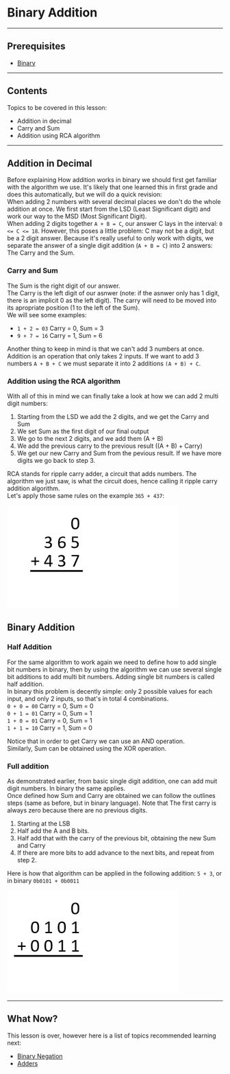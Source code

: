# Binary Addition

---

## Prerequisites

- [Binary](binary#binary)

---

## Contents

Topics to be covered in this lesson:

- Addition in decimal
- Carry and Sum
- Addition using RCA algorithm

---

## Addition in Decimal

Before explaining How addition works in binary we should first get familiar with the algorithm we use.
It's likely that one learned this in first grade and does this automatically, but we will do a quick revision:  
When adding 2 numbers with several decimal places we don't do the whole addition at once. 
We first start from the LSD (Least Significant digit) and work our way to the MSD (Most Significant Digit).  
When adding 2 digits together `A + B = C`, our answer C lays in the interval: `0 <= C <= 18`. However, this poses a little problem: C may not be a digit, but be a 2 digit answer.
Because it's really useful to only work with digits, we separate the answer of a single digit addition (`A + B = C`) into 2 answers: The Carry and the Sum.  

### Carry and Sum

The Sum is the right digit of our answer.  
The Carry is the left digit of our asnwer (note: if the asnwer only has 1 digit, there is an implicit 0 as the left digit). The carry will need to be moved into its apropriate position (1 to the left of the Sum).  
We will see some examples:  
- ``1 + 2 = 03`` Carry = 0, Sum = 3  
- ``9 + 7 = 16`` Carry = 1, Sum = 6

Another thing to keep in mind is that we can't add 3 numbers at once. Addition is an operation that only takes 2 inputs.
If we want to add 3 numbers ``A + B + C`` we must separate it into 2 additions ``(A + B) + C``.

### Addition using the RCA algorithm

With all of this in mind we can finally take a look at how we can add 2 multi digit numbers:  
1. Starting from the LSD we add the 2 digits, and we get the Carry and Sum
2. We set Sum as the first digit of our final output
3. We go to the next 2 digits, and we add them (A + B)
4. We add the previous carry to the previous result ((A + B) + Carry)
5. We get our new Carry and Sum from the pevious result. If we have more digits we go back to step 3.

RCA stands for ripple carry adder, a circuit that adds numbers. The algorithm we just saw, is what the circuit does, hence calling it ripple carry addition algorithm.   
Let's apply those same rules on the example ``365 + 437``:

![Decimal Addition Step by Step](..\gifs\Addition_decimal1.gif)
 

## Binary Addition

### Half Addition

For the same algorithm to work again we need to define how to add single bit numbers in binary, then by using the algorithm we can use several single bit additions to add multi bit numbers.
Adding single bit numbers is called half addition.  
In binary this problem is decently simple: only 2 possible values for each input, and only 2 inputs, so that's in total 4 combinations.  
``0 + 0 = 00`` Carry = 0, Sum = 0  
``0 + 1 = 01`` Carry = 0, Sum = 1  
``1 + 0 = 01`` Carry = 0, Sum = 1  
``1 + 1 = 10`` Carry = 1, Sum = 0  

Notice that in order to get Carry we can use an AND operation.  
Similarly, Sum can be obtained using the XOR operation.  

### Full addition

As demonstrated earlier, from basic single digit addition, one can add muit digit numbers. In binary the same applies.  
Once defined how Sum and Carry are obtained we can follow the outlines steps (same as before, but in binary language).
Note that The first carry is always zero because there are no previous digits.

1. Starting at the LSB
2. Half add the A and B bits.
3. Half add that with the carry of the previous bit, obtaining the new Sum and Carry
4. If there are more bits to add advance to the next bits, and repeat from step 2.

Here is how that algorithm can be applied in the following addition: ``5 + 3``, or in binary ``0b0101 + 0b0011``

![Binary Addition Step by Step](..\gifs\Addition_binary.gif)

---
## What Now?

This lesson is over, however here is a list of topics recommended learning next:

- [Binary Negation](Binary%20Negation.md#binary-negation)
- [Adders](Adders.md#adders)


